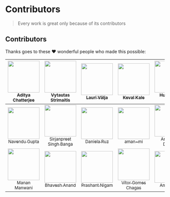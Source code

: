 # Contributors

> Every work is great only because of its contributors

## Contributors

Thanks goes to these ❤️ wonderful people who made this possible:

<!-- ALL-CONTRIBUTORS-LIST:START - Do not remove or modify this section -->
| [<img src="https://avatars3.githubusercontent.com/u/10634210?v=4" width="100px;"/><br /><sub>Aditya Chatterjee</sub>](https://github.com/AdiChat)<br /> | [<img src="https://avatars2.githubusercontent.com/u/14166032?v=4" width="100px;"/><br /><sub>Vytautas Strimaitis</sub>](https://github.com/vstrimaitis)<br /> | [<img src="https://avatars3.githubusercontent.com/u/8721312?v=4" width="100px;"/><br /><sub>Lauri Välja</sub>](https://github.com/OFFLlNE)<br /> | [<img src="https://avatars1.githubusercontent.com/u/26284185?v=4" width="100px;"/><br /><sub>Keval Kale</sub>](https://github.com/jainkeval)<br /> | [<img src="https://avatars2.githubusercontent.com/u/1932305?v=4" width="100px;"/><br /><sub>Hung-Wei Chiu</sub>](https://github.com/hwchiu)<br /> | [<img src="https://avatars1.githubusercontent.com/u/13018182?v=4" width="100px;"/><br /><sub>Aakash Bhattacharya</sub>](https://github.com/abbh07)<br /> |
| :---: | :---: | :---: | :---: | :---: | :---: |
| [<img src="https://avatars3.githubusercontent.com/u/23060327?v=4" width="100px;"/><br /><sub>Navendu Gupta</sub>](https://github.com/navendu29)<br /> | [<img src="https://avatars1.githubusercontent.com/u/22820957?v=4" width="100px;"/><br /><sub>Sirjanpreet Singh Banga</sub>](https://github.com/sirjan13)<br /> | [<img src="https://avatars0.githubusercontent.com/u/11931391?v=4" width="100px;"/><br /><sub>Daniela Ruz</sub>](https://github.com/druzmieres)<br /> | [<img src="https://avatars1.githubusercontent.com/u/32430978?v=4" width="100px;"/><br /><sub>aman-mi</sub>](https://github.com/aman-mi)<br /> | [<img src="https://avatars3.githubusercontent.com/u/6378532?v=4" width="100px;"/><br /><sub>Anurag El Dorado</sub>](https://github.com/aedorado)<br /> | [<img src="https://avatars2.githubusercontent.com/u/23054280?v=4" width="100px;"/><br /><sub>charul97</sub>](https://github.com/charul97)<br /> | 
[<img src="https://avatars1.githubusercontent.com/u/26293279?v=4&s=460" width="100px;"/><br /><sub>Manan Manwani</sub>](https://github.com/manan904)<br /> | [<img src="https://avatars3.githubusercontent.com/u/22936570?v=4&s=400" width="100px;"/><br /><sub>Bhavesh Anand</sub>](https://github.com/bhaveshAn)<br /> | [<img src="https://avatars2.githubusercontent.com/u/24618078?v=4&s=400" width="100px;"/><br /><sub>Prashant Nigam</sub>](https://github.com/prashant0598)<br /> | [<img src="https://avatars2.githubusercontent.com/u/20587669?v=4&s=460" width="100px;"/><br /><sub>Vítor Gomes Chagas</sub>](https://github.com/Vitorvgc)<br /> | [<img src="https://avatars3.githubusercontent.com/u/12906090?v=4&s=460" width="100px;"/><br /><sub>Amit Singh</sub>](https://github.com/amitsin6h)<br /> 
<!-- ALL-CONTRIBUTORS-LIST:END -->
